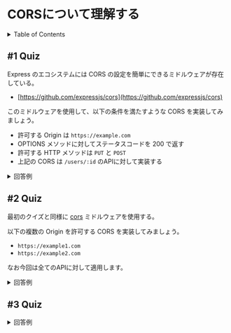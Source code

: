 # CORSについて理解する

<!-- START doctoc generated TOC please keep comment here to allow auto update -->
<!-- DON'T EDIT THIS SECTION, INSTEAD RE-RUN doctoc TO UPDATE -->
<details>
<summary>Table of Contents</summary>

- [CORSについて理解する](#corsについて理解する)
  - [#1 Quiz](#1-quiz)
  - [#2 Quiz](#2-quiz)
  - [#3 Quiz](#3-quiz)

</details>
<!-- END doctoc generated TOC please keep comment here to allow auto update -->

## #1 Quiz

Express のエコシステムには CORS の設定を簡単にできるミドルウェアが存在している。

- [https://github.com/expressjs/cors](https://github.com/expressjs/cors)

このミドルウェアを使用して、以下の条件を満たすような CORS を実装してみましょう。

- 許可する Origin は `https://example.com`
- OPTIONS メソッドに対してステータスコードを 200 で返す
- 許可する HTTP メソッドは `PUT` と `POST`
- 上記の CORS は `/users/:id` のAPIに対して実装する

<details>
<summary>回答例</summary>

</details>

## #2 Quiz

最初のクイズと同様に [cors](https://github.com/expressjs/cors) ミドルウェアを使用する。

以下の複数の Origin を許可する CORS を実装してみましょう。

- `https://example1.com`
- `https://example2.com`

なお今回は全てのAPIに対して適用します。

<details>
<summary>回答例</summary>

</details>

## #3 Quiz

<details>
<summary>回答例</summary>
</details>

